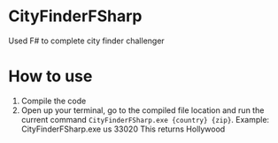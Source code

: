 # CityFinderFSharp
Used F# to complete city finder challenger
# How to use
1) Compile the code
2) Open up your terminal, go to the compiled file location and run the current command 
`CityFinderFSharp.exe {country} {zip}`.
Example:
CityFinderFSharp.exe us 33020
This returns Hollywood
